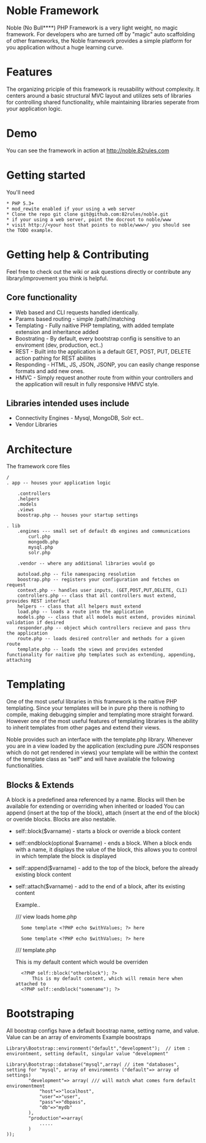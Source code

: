 # Noble Framework
Noble (No Bull****) PHP Framework is a very light weight, no magic framework. 
For developers who are turned off by "magic" auto scaffolding of other frameworks,
the Noble framework provides a simple platform for you application without a huge learning curve. 

# Features
The organizing priciple of this framework is reusability without complexity. 
It centers around a basic structural MVC layout and utilizes sets of libraries
for controlling shared functionality, while maintaining libraries seperate from your application logic. 

# Demo
You can see the framework in action at http://noble.82rules.com 

# Getting started 
You'll need

	* PHP 5.3+ 
	* mod_rewite enabled if your using a web server
	* Clone the repo git clone git@github.com:82rules/noble.git 
	* if your using a web server, point the docroot to noble/www
	* visit http://<your host that points to noble/www>/ you should see the TODO example. 

# Getting help & Contributing
Feel free to check out the wiki or ask questions directly or contribute any library/improvement you think is helpful. 

## Core functionality
* Web based and CLI requests handled identically. 
* Params based routing - simple /path/<variable>/matching
* Templating - Fully naitive PHP templating, with added template extension and inheritance added 
* Boostrating - By default, every bootstrap config is sensitive to an enviroment (dev, production, ect..) 
* REST - Built into the application is a default GET, POST, PUT, DELETE action pathing for REST abiliites
* Responding - HTML, JS, JSON, JSONP, you can easily change response formats and add new ones. 
* HMVC - Simply request another route from within your controllers and the application will result in fully responsive HMVC style. 

## Libraries intended uses include
* Connectivity Engines - Mysql, MongoDB, Solr ect..
* Vendor Libraries 

# Architecture
The framework core files 
	
	/
	. app -- houses your application logic

		.controllers 
		.helpers
		.models
		.views
		boostrap.php -- houses your startup settings

	. lib
		.engines --- small set of default db engines and communications
			curl.php
			mongodb.php
			mysql.php
			solr.php
		
		.vendor -- where any additional libraries would go

		autoload.php -- file namespacing resolution
		boostrap.php -- registers your configuration and fetches on request
		context.php -- handles user inputs, (GET,POST,PUT,DELETE, CLI) 
		controllers.php -- class that all controllers must extend, provides REST interfact
		helpers -- class that all helpers must extend
		load.php -- loads a route into the application
		models.php -- class that all models must extend, provides minimal validation if desired
		responder.php -- object which controllers recieve and pass thru the application 
		route.php -- loads desired controller and methods for a given route
		template.php -- loads the views and provides extended functionality for naitive php templates such as extending, appending, attaching 


# Templating
One of the most useful libraries in this framework is the naitive PHP templating. 
Since your templates will be in pure php there is nothing to compile, making debugging simpler and templating more straight forward. 
However one of the most useful features of templating libraries is the ability to inherit templates from other pages and extend their views. 

Noble provides such an interface with the template.php library. 
Whenever you are in a view loaded by the application (excluding pure JSON responses which do not get rendered in views) 
your template will be within the context of the template class as "self" and will have available the following functionalities. 

## Blocks & Extends
A block is a predefined area referenced by a name. Blocks will then be available for extending or overriding when inherited or loaded 
You can append (insert at the top of the block), attach (insert at the end of the block) or overide blocks. 
Blocks are also nestable. 

* self::block($varname) - starts a block or override a block content
* self::endblock(optional $varname) - ends a block. When a block ends with a name, it displays the value of the block, this allows you to control in which template the block is displayed
* self::append($varname) - add to the top of the block, before the already existing block content
* self::attach($varname) - add to the end of a block, after its existing content


	Example.. 

	/// view loads home.php
	
	<?PHP self::block("somename"); ?>
		Some template <?PHP echo $withValues; ?> here
	<?PHP self::endblock(); ?>

	<?PHP self::attach("otherblock"); ?>
		Some template <?PHP echo $withValues; ?> here
	<?PHP self::endblock(); ?>

	<?PHP self::extend("template.php"); ?>

	/// template.php
	<html>
	<body>
		<?PHP self::block("somename"); ?>
			This is my default content which would be overriden 
		<?PHP self::endblock("somename"); ?>

		<?PHP self::block("otherblock"); ?>
			This is my default content, which will remain here when attached to
		<?PHP self::endblock("somename"); ?>
	</body>
	</html>


# Bootstraping 
All boostrap configs have a default boostrap name, setting name, and value. 
Value can be an array of enviroments 
Example boostraps
	
	Library\Bootstrap::environment("default","development");  // item : environtment, setting default, singular value "development"

	Library\Bootstrap::database("mysql",array( // item "databases", setting for "mysql", array of enviroments ("default"=> array of settings) 
			"development"=> array( /// will match what comes form default enviromentment 
				"host"=>"localhost",
				"user"=>"user",
				"pass"=>"dbpass",
				"db"=>"mydb"
			),
			"production"=>array(
				..... 
			)
	));


